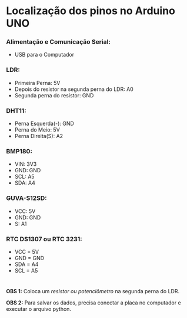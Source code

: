 # Localização dos pinos no Arduino UNO
 
### Alimentação e Comunicação Serial:

  - USB para o Computador

### LDR:

  - Primeira Perna: 5V
  - Depois do resistor na segunda perna do LDR: A0
  - Segunda perna do resistor: GND

### DHT11: 

  - Perna Esquerda(-): GND
  - Perna do Meio: 5V
  - Perna Direita(S): A2

### BMP180: 

  - VIN: 3V3
  - GND: GND
  - SCL: A5
  - SDA: A4

### GUVA-S12SD: 

  - VCC: 5V
  - GND: GND
  - S: A1

### RTC DS1307 ou RTC 3231:

  - VCC = 5V
  - GND = GND
  - SDA = A4
  - SCL = A5

#

  **OBS 1:** Coloca um *resistor ou potenciômetro* na segunda perna do LDR.

  **OBS 2:** Para salvar os dados, precisa conectar a placa no computador e executar o arquivo python.